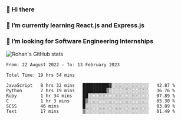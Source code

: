 ### 👋 Hi there 

<!--
**rohznmdev/rohznmdev** is a ✨ _special_ ✨ repository because its `README.md` (this file) appears on your GitHub profile.

Here are some ideas to get you started:

- 🔭 I’m currently working on ...
- 🌱 I’m currently learning Ruby and Ruby on Rails
- 👯 I’m looking to collaborate on ...
- 🤔 I’m looking for help with ...
- 💬 Ask me about ...
- 📫 How to reach me: ...
- 😄 Pronouns: ...
- ⚡ Fun fact: ...
-->
### 🌱 I’m currently learning React.js and Express.js
### 🤔 I’m looking for Software Engineering Internships
![Rohan's GitHub stats](https://github-readme-stats.vercel.app/api?username=rohznmdev&theme=dark&show_icons=true)

<!--START_SECTION:waka-->

```text
From: 22 August 2022 - To: 13 February 2023

Total Time: 19 hrs 54 mins

JavaScript   8 hrs 32 mins   ██████████▓░░░░░░░░░░░░░░   42.87 %
Python       7 hrs 19 mins   █████████▒░░░░░░░░░░░░░░░   36.76 %
Ruby         1 hr 34 mins    ██░░░░░░░░░░░░░░░░░░░░░░░   07.89 %
C            1 hr 3 mins     █▒░░░░░░░░░░░░░░░░░░░░░░░   05.30 %
SCSS         46 mins         █░░░░░░░░░░░░░░░░░░░░░░░░   03.89 %
Text         17 mins         ▒░░░░░░░░░░░░░░░░░░░░░░░░   01.49 %
```

<!--END_SECTION:waka-->
